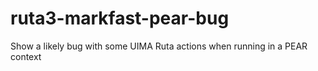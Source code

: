 # ruta3-markfast-pear-bug
Show a likely bug with some UIMA Ruta actions when running in a PEAR context
